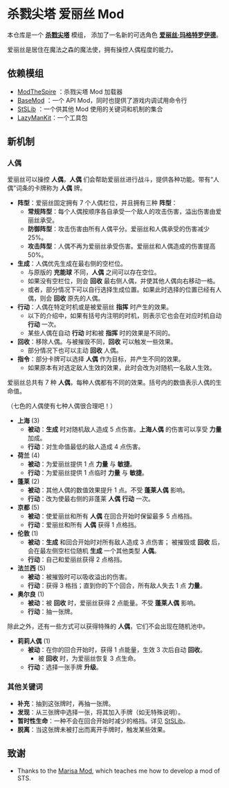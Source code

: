# 杀戮尖塔 爱丽丝 Mod

本仓库是一个 [**杀戮尖塔**](https://store.steampowered.com/app/646570/Slay_the_Spire/) 模组，
添加了一名新的可选角色 [**爱丽丝·玛格特罗伊德**](https://zh.moegirl.org.cn/%E7%88%B1%E4%B8%BD%E4%B8%9D%C2%B7%E7%8E%9B%E6%A0%BC%E7%89%B9%E7%BD%97%E4%BE%9D%E5%BE%B7/)。

爱丽丝是居住在魔法之森的魔法使，拥有操控人偶程度的能力。

## 依赖模组
* [ModTheSpire](https://github.com/kiooeht/ModTheSpire) ：杀戮尖塔 Mod 加载器
* [BaseMod](https://github.com/daviscook477/BaseMod) ：一个 API Mod，同时也提供了游戏内调试用命令行
* [StSLib](https://github.com/kiooeht/StSLib) ：一个供其他 Mod 使用的关键词和机制的集合
* [LazyManKit](https://github.com/Somdy/LazyManKits)：一个工具包

## 新机制

### 人偶

爱丽丝可以操控 **人偶**，**人偶** 们会帮助爱丽丝进行战斗，提供各种功能。带有“人偶”词条的卡牌称为 **人偶** 牌。

- **阵型**：爱丽丝固定拥有 7 个人偶栏位，并且拥有三种 **阵型**：
  - **常规阵型**：每个人偶按顺序各自承受一个敌人的攻击伤害，溢出伤害由爱丽丝承受。
  - **防御阵型**：攻击伤害由所有人偶平分。爱丽丝和人偶承受的伤害减少 25%。
  - **攻击阵型**：人偶不再为爱丽丝承受伤害。爱丽丝和人偶造成的伤害提高 50%。
- **生成**：人偶优先生成在最右侧的空栏位。
  - 与原版的 **充能球** 不同，**人偶** 之间可以存在空位。
  - 如果没有空栏位，则会 **回收** 最右侧人偶，并使其他人偶向右移动一格。
  - 或者，部分情况下可以自行选择生成位置。如果此时选择的位置已经有人偶，则会 **回收** 原先的人偶。
- **行动**：人偶在特定时机或是被爱丽丝 **指挥** 时产生的效果。
  - 以下的介绍中，如果有括号内注明的时机，则表示它也会在对应时机自动 **行动** 一次。
  - 某些人偶在自动 **行动** 时和被 **指挥** 时的效果是不同的。
- **回收**：移除人偶。与被摧毁不同，**回收** 可以触发一些效果。
  - 部分情况下也可以主动 **回收** 人偶。
- **指令**：部分卡牌可以选择 **人偶** 作为目标，并产生不同的效果。
  - 如果原本有对选定敌人生效的效果，此时会改为对随机一名敌人生效。

爱丽丝总共有 7 种 **人偶**，每种人偶都有不同的效果。括号内的数值表示人偶的生命值。

（七色的人偶使有七种人偶很合理吧！）

- **上海** (3)
  - **被动**：**生成** 时对随机敌人造成 5 点伤害。**上海人偶** 的伤害可以享受 **力量** 加成。
  - **行动**：对生命值最低的敌人造成 4 点伤害。
- **荷兰** (4)
  - **被动**：为爱丽丝提供 1 点 **力量** 与 **敏捷**。
  - **行动**：为爱丽丝提供 1 点临时 **力量** 与 **敏捷**。
- **蓬莱** (2)
  - **被动**：其他人偶的数值效果提升 1 点。不受 **蓬莱人偶** 影响。
  - **行动**：改为使最右侧的非蓬莱 **人偶** **行动** 一次。
- **京都** (5)
  - **被动**：使爱丽丝和所有 **人偶** 在回合开始时保留最多 5 点格挡。
  - **行动**：爱丽丝和所有 **人偶** 获得 1 点格挡。
- **伦敦** (1)
  - **被动**：**生成** 和回合开始时对所有敌人造成 3 点伤害；
             被摧毁或 **回收** 后，会在最左侧空栏位随机 **生成** 一个其他类型 **人偶**。
  - **行动**：自己和爱丽丝获得 2 点格挡。
- **法兰西** (5)
  - **被动**：被摧毁时可以吸收溢出的伤害。
  - **行动**：获得 3 格挡；直到你的下个回合，所有敌人失去 1 点 **力量**。
- **奥尔良** (1)
  - **被动**：被 **回收** 时，爱丽丝获得 2 点能量。不受 **蓬莱人偶** 影响。
  - **行动**：抽一张牌。

除此之外，还有一些方式可以获得特殊的 **人偶**，它们不会出现在随机池中。

- **莉莉人偶** (1)
  - **被动**：在你的回合开始时，获得 1 点能量，生效 3 次后自动 **回收**。
    - 被 **回收** 时，为爱丽丝恢复 3 点生命。
  - **行动**：选择一张手牌 **升级**。

### 其他关键词

- **补充**：抽到这张牌时，再抽一张牌。
- **发现**：从三张牌中选择一张，将其加入手牌（如无特殊说明）。
- **暂时性生命**：一种不会在回合开始时减少的格挡。详见 [StSLib](https://github.com/kiooeht/StSLib)。
- **脱离**：当这张牌未被打出而离开手牌时，触发某些效果。

## 致谢
  - Thanks to the [Marisa Mod](https://github.com/lf201014/STS_ThMod_MRS), which teaches me how to develop a mod of STS.
